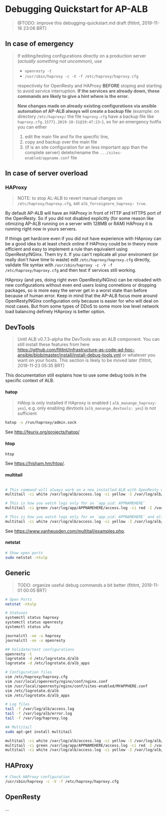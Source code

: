 # Debugging Quickstart for AP-ALB

> @TODO: improve this debugging-quickstart.md draft (fititnt, 2019-11-16 23:06 BRT)

## In case of emergency

> If editing/testing configurations directly on a production server (_actually
> something not uncommon_), use
>
> - `openresty -t`
> - `/usr/sbin/haproxy -c -V -f /etc/haproxy/haproxy.cfg`
>
> respectively for OpenResty and HAProxy **BEFORE** stoping and starting to
> avoid service interruption. **If the services are already down, these commands
> are likely to give a hint where is the error.**
>
> **New changes made on already existing configurations via ansible automation of
> AP-ALB always will create a backup file** (example: on directory
> `/etc/haproxy/` the file `haproxy.cfg` have a backup file like
`haproxy.cfg.15771.2019-10-31@19:47:23~`), so for an emergency hotfix you can
> either
>
> 1. edit the main file and fix the specific line,
> 3. copy and backup over the main file
> 3. (if is an site configuration for an less important app than the complete
> server) delete/rename the `.../sites-enabled/appname.conf` file

## In case of server overload

### HAProxy

> NOTE: to stop AL-ALB to revert manual changes on `/etc/haproxy/haproxy.cfg`,
> set `alb_forceignore_haproxy: true`.

By default AP-ALB will have an HAProxy in front of HTTP and HTTPS port of the
OpenResty. So if you did not disabled explicitly (for some reason like otimizing
AP-ALB running on a server with 128MB or RAM) HAProxy it is running right
now in yours servers.

If things get hardcore even if you did not have experience with HAproxy can be
a good idea to at least check online if HAProxy could be in theory more
efficient and easy to implement a rule than equivalent using OpenResty/NGinx.
Them try it. If you can't replicate all your enviroment (or really don't have
time to waste) edit `/etc/haproxy/haproxy.cfg` directly, validate file syntax
with `/usr/sbin/haproxy -c -V -f /etc/haproxy/haproxy.cfg` and then test if
services still working.

HAproxy (and yes, doing right even OpenResty/NGinx) can be reloaded with new
configurations without even end users losing connetions or dropping packages,
so is more easy the server get in a worst state than before because of human
error. Keep in mind that the AP-ALB focus more around OpenResty/NGinx
configuration only because is easier for who will deal on most cases. But from
some types of DDoS to some more low level network load balancing definely
HAproxy is better option.

## DevTools

> Until ALB v0.7.3-alpha the DevTools was an ALB component. You can still
install these features from here <https://github.com/fititnt/infrastructure-as-code-ad-hoc-ansible/blob/master/install/install-debug-tools.yml>
or whatever you want on your hosts. This section is likely to be moved later
(fititnt, 2019-11-23 05:35 BRT)

This documentation still explains how to use some debug tools in the specific
context of ALB.


#### hatop
> HAtop is only installed if HAproxy is enabled ( `alb_manange_haproxy: yes`),
  e.g. only enabling devtools (`alb_manange_devtools: yes`) is not sufficient

```bash
hatop -s /run/haproxy/admin.sock
```
See <http://feurix.org/projects/hatop/>

#### htop

```bash
htop
```
See <https://hisham.hm/htop/>.

#### multitail

```bash

# This command will always work on a new installed ALB with OpenResty or Apps enabled
multitail -ci white /var/log/alb/access.log -ci yellow -I /var/log/alb/error.log  -ci blue -I /var/log/alb/letsencrypt.log

# This is how you watch logs only for an `app_uid: APPNAMEHERE`
multitail -ci green /var/log/app/APPNAMEHERE/access.log -ci red -I /var/log/APPNAMEHERE/error.log

# This is how you watch logs only for an `app_uid: APPNAMEHERE` and all other important logs of ALB
multitail -ci white /var/log/alb/access.log -ci yellow -I /var/log/alb/error.log  -ci blue -I /var/log/alb/letsencrypt.log -ci green /var/log/app/APPNAMEHERE/access.log -ci red -I /var/log/app/APPNAMEHERE/error.log
```

See <https://www.vanheusden.com/multitail/examples.php>.

#### netstat

```bash
# Show open ports
sudo netstat -ntulp
```

<!--
https://www.digitalocean.com/community/tutorials/how-to-upgrade-nginx-in-place-without-dropping-client-connections
-->

## Generic

> TODO: organize useful debug commands a bit better (fititnt, 2019-11-01 00:05 BRT)

```bash
# Open Ports
netstat -ntulp

# Statuses
systemctl status haproxy
systemctl status openresty
systemctl status ufw

journalctl -xe -u haproxy
journalctl -xe -u openresty

## Validate/test configurations
openresty -t
logrotate -d /etc/logrotate.d/alb
logrotate -d /etc/logrotate.d/alb_apps

# Configuration files
vim /etc/haproxy/haproxy.cfg
vim /usr/local/openresty/nginx/conf/nginx.conf
vim /usr/local/openresty/nginx/conf/sites-enabled/MYAPPHERE.conf
vim /etc/logrotate.d/alb
vim /etc/logrotate.d/alb_apps

# Log files
tail -f /var/log/alb/access.log
tail -f /var/log/alb/error.log
tail -f /var/log/haproxy.log

## Multitail
sudo apt-get install multitail

multitail -ci white /var/log/alb/access.log -ci yellow -I /var/log/alb/error.log  -ci blue -I /var/log/alb/letsencrypt.log
multitail -ci green /var/log/app/APPNAMEHERE/access.log -ci red -I /var/log/APPNAMEHERE/error.log
multitail -ci white /var/log/alb/access.log -ci yellow -I /var/log/alb/error.log  -ci blue -I /var/log/alb/letsencrypt.log -ci green /var/log/app/APPNAMEHERE/access.log -ci red -I /var/log/APPNAMEHERE/error.log

```

## HAProxy

```bash
# Check HAProxy configuration
/usr/sbin/haproxy -c -V -f /etc/haproxy/haproxy.cfg
```

## OpenResty

...